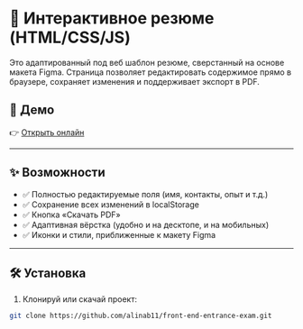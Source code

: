 # 💼 Интерактивное резюме (HTML/CSS/JS)

Это адаптированный под веб шаблон резюме, сверстанный на основе макета Figma. Страница позволяет редактировать содержимое прямо в браузере, сохраняет изменения и поддерживает экспорт в PDF.

## 🔗 Демо

👉 [Открыть онлайн](https://github.com/alinab11/front-end-entrance-exam)

---

## ✨ Возможности

- ✅ Полностью редактируемые поля (имя, контакты, опыт и т.д.)
- ✅ Сохранение всех изменений в localStorage
- ✅ Кнопка «Скачать PDF»
- ✅ Адаптивная вёрстка (удобно и на десктопе, и на мобильных)
- ✅ Иконки и стили, приближенные к макету Figma

---

## 🛠 Установка

1. Клонируй или скачай проект:
```bash
git clone https://github.com/alinab11/front-end-entrance-exam.git
